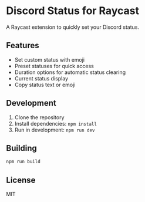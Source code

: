 # Discord Status for Raycast

A Raycast extension to quickly set your Discord status.

## Features

- Set custom status with emoji
- Preset statuses for quick access
- Duration options for automatic status clearing
- Current status display
- Copy status text or emoji

## Development

1. Clone the repository
2. Install dependencies: `npm install`
3. Run in development: `npm run dev`

## Building

```bash
npm run build
```

## License

MIT
